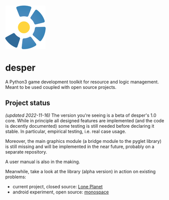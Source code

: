 ![desper logo](https://github.com/Ball-Man/desper/blob/master/assets/desper-logo-raw.png?raw=true)
# desper
A Python3 game development toolkit for resource and logic management.
Meant to be used coupled with open source projects.

## Project status
*(updated 2022-11-16)*
The version you're seeing is a beta of desper's 1.0 core. While in principle
all designed features are implemented (and the code is decently
documented) some testing is still needed before declaring it stable.
In particular, empirical testing, i.e. real case usage.

Moreover, the main graphics module (a bridge module to the pyglet
library) is still missing and will be implemented in the near future,
probably on a separate repository.

A user manual is also in the making.

Meanwhile, take a look at the library (alpha version) in action on
existing problems:
* current project, closed source: [Lone Planet](https://fmistri.it/lone/index.html)
* android experiment, open source: [monospace](https://github.com/Ball-Man/monospace)
